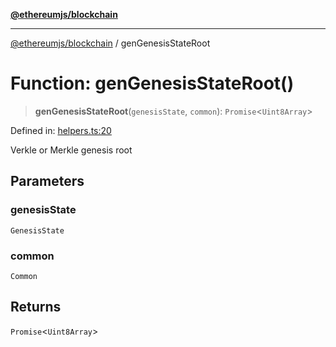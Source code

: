 [**@ethereumjs/blockchain**](../README.md)

***

[@ethereumjs/blockchain](../README.md) / genGenesisStateRoot

# Function: genGenesisStateRoot()

> **genGenesisStateRoot**(`genesisState`, `common`): `Promise`\<`Uint8Array`\>

Defined in: [helpers.ts:20](https://github.com/Dargon789/ethereumjs-monorepo/blob/master/packages/blockchain/src/helpers.ts#L20)

Verkle or Merkle genesis root

## Parameters

### genesisState

`GenesisState`

### common

`Common`

## Returns

`Promise`\<`Uint8Array`\>
